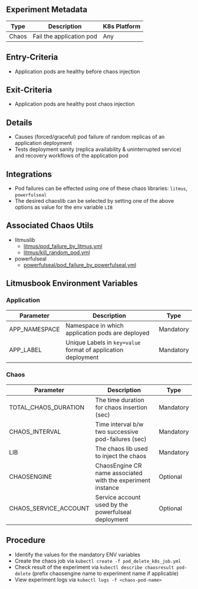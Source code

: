 ## Experiment Metadata

| Type  | Description              | K8s Platform |
| ----- | ------------------------ | ------------ |
| Chaos | Fail the application pod | Any          |

## Entry-Criteria

- Application pods are healthy before chaos injection

## Exit-Criteria

- Application pods are healthy post chaos injection

## Details

- Causes (forced/graceful) pod failure of random replicas of an application deployment
- Tests deployment sanity (replica availability & uninterrupted service) and recovery workflows of the application pod

## Integrations

- Pod failures can be effected using one of these chaos libraries: `litmus`, `powerfulseal`
- The desired chaoslib can be selected by setting one of the above options as value for the env variable `LIB`

## Associated Chaos Utils 

- litmuslib
  - [litmus/pod_failure_by_litmus.yml](/chaoslib/litmus/pod_failure_by_litmus.yml)
  - [litmus/kill_random_pod.yml](/chaoslib/litmus/kill_random_pod.yml)
- powerfulseal
  - [powerfulseal/pod_failure_by_powerfulseal.yml](/chaoslib/powerfulseal/pod_failure_by_powerfulseal.yml)

## Litmusbook Environment Variables

### Application

| Parameter     | Description                                                  |Type|
| ------------- | ------------------------------------------------------------ |----
| APP_NAMESPACE | Namespace in which application pods are deployed             |Mandatory
| APP_LABEL     | Unique Labels in `key=value` format of application deployment |Mandatory

### Chaos

| Parameter     | Description                                                  |Type|
| ------------- | ------------------------------------------------------------ |----
| TOTAL_CHAOS_DURATION |The time duration for chaos insertion (sec)             |Mandatory
| CHAOS_INTERVAL     | Time interval b/w two successive pod-failures (sec)|Mandatory
| LIB     | The chaos lib used to inject the chaos |Mandatory
| CHAOSENGINE| ChaosEngine CR name associated with the experiment instance| Optional
| CHAOS_SERVICE_ACCOUNT	| Service account used by the powerfulseal deployment | Optional

## Procedure

- Identify the values for the mandatory ENV variables
- Create the chaos job via `kubectl create -f pod_delete_k8s_job.yml`
- Check result of the experiment via `kubectl describe chaosresult pod-delete` (prefix chaosengine name to experiment name if applicable)
- View experiment logs via `kubectl logs -f <chaos-pod-name>`

